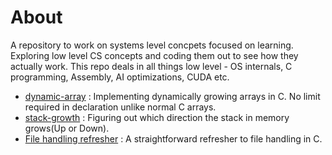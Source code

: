 # About

A repository to work on systems level concpets focused on learning. Exploring low level CS concepts and coding them out to see how they actually work. This repo deals in all things low level - OS internals, C programming, Assembly, AI optimizations, CUDA etc. 

- [dynamic-array](./dynamic-array/) : Implementing dynamically growing arrays in C. No limit required in declaration unlike normal C arrays.
- [stack-growth](./stack-growth/) : Figuring out which direction the stack in memory grows(Up or Down).
- [File handling refresher](./FileHandling/) : A straightforward refresher to file handling in C.
